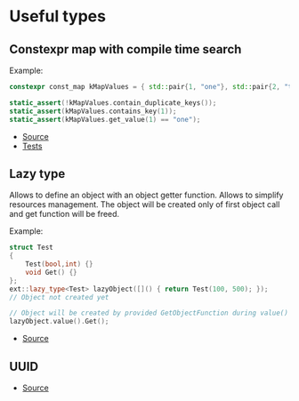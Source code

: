 # Useful types

## Constexpr map with compile time search

Example:
```c++
constexpr const_map kMapValues = { std::pair{1, "one"}, std::pair{2, "two"}};

static_assert(!kMapValues.contain_duplicate_keys());
static_assert(kMapValues.contains_key(1));
static_assert(kMapValues.get_value(1) == "one");
```

- [Source](https://github.com/Pennywise007/ext/blob/main/include/ext/types/const_map.h)
- [Tests](https://github.com/Pennywise007/ext/blob/main/test/types/const_map_test.cpp)

## Lazy type

Allows to define an object with an object getter function. Allows to simplify resources management.
The object will be created only of first object call and get function will be freed.

Example:
```c++
struct Test
{
	Test(bool,int) {}
	void Get() {}
};
ext::lazy_type<Test> lazyObject([]() { return Test(100, 500); });
// Object not created yet

// Object will be created by provided GetObjectFunction during value() call
lazyObject.value().Get();
```

- [Source](https://github.com/Pennywise007/ext/blob/main/include/ext/types/lazy.h)

## UUID

- [Source](https://github.com/Pennywise007/ext/blob/main/include/ext/types/uuid.h)

